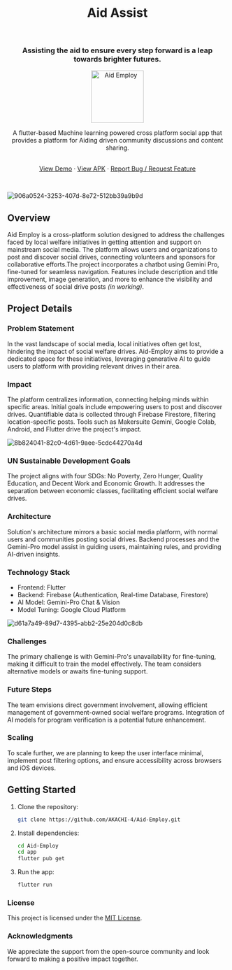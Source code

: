 <h1 align="center">Aid Assist</h1> <br>
<h3 align="center"> Assisting the aid to ensure every step forward is a leap towards brighter futures. </h3>
<p align="center">
  <a href="https://github.com/AKACHI-4/Aid-Employ/releases">
    <img wwidth="120" height="120" alt="Aid Employ" src="https://github.com/AdarshRawat1/Solution-challenge-Flutter/assets/100958893/064dd7be-022b-4920-9ab2-412f283a1b1e">
  </a>
</p>

<p align="center">
  A flutter-based Machine learning powered cross platform social app that provides a platform for Aiding driven community discussions and content sharing. 
</p>

 <p align="center">
    <br />
    <a href="https://drive.google.com/file/d/1Ljn3FPYshn7CR5IN_f8OcxU-pO9WF7yq/view?usp=sharing">View Demo</a>
    ·
   <a href="./Aid-Employ-MVP.apk">View APK</a>
    ·
    <a href="https://github.com/AKACHI-4/Aid-Employ/issues">Report Bug / Request Feature</a>
  </p>

<br>

![906a0524-3253-407d-8e72-512bb39a9b9d](https://github.com/AKACHI-4/Aid-Employ/assets/99159580/531b33d4-b0fd-4f86-bd88-d7885288e5b4)

## Overview
Aid Employ is a cross-platform solution designed to address the challenges faced by local welfare initiatives in getting attention and support on mainstream social media. The platform allows users and organizations to post and discover social drives, connecting volunteers and sponsors for collaborative efforts.The project incorporates a chatbot using Gemini Pro, fine-tuned for seamless navigation. Features include description and title improvement, image generation, and more to enhance the visibility and effectiveness of social drive posts _(in working)_.

## Project Details

### Problem Statement
In the vast landscape of social media, local initiatives often get lost, hindering the impact of social welfare drives. Aid-Employ aims to provide a dedicated space for these initiatives, leveraging generative AI to guide users to platform with providing relevant drives in their area.

### Impact
The platform centralizes information, connecting helping minds within specific areas. Initial goals include empowering users to post and discover drives. Quantifiable data is collected through Firebase Firestore, filtering location-specific posts. Tools such as Makersuite Gemini, Google Colab, Android, and Flutter drive the project's impact.

![8b824041-82c0-4d61-9aee-5cdc44270a4d](https://github.com/AKACHI-4/Aid-Employ/assets/99159580/4c4ee604-0c73-42db-b0ef-5ceaffdc592b)

### UN Sustainable Development Goals
The project aligns with four SDGs: No Poverty, Zero Hunger, Quality Education, and Decent Work and Economic Growth. It addresses the separation between economic classes, facilitating efficient social welfare drives.

### Architecture
Solution's architecture mirrors a basic social media platform, with normal users and communities posting social drives. Backend processes and the Gemini-Pro model assist in guiding users, maintaining rules, and providing AI-driven insights.

### Technology Stack
- Frontend: Flutter
- Backend: Firebase (Authentication, Real-time Database, Firestore)
- AI Model: Gemini-Pro Chat & Vision
- Model Tuning: Google Cloud Platform

![d61a7a49-89d7-4395-abb2-25e204d0c8db](https://github.com/AKACHI-4/Aid-Employ/assets/99159580/9b1c4640-b104-4ba1-8e9a-6b7564ceba70)

### Challenges
The primary challenge is with Gemini-Pro's unavailability for fine-tuning, making it difficult to train the model effectively. The team considers alternative models or awaits fine-tuning support.

### Future Steps
The team envisions direct government involvement, allowing efficient management of government-owned social welfare programs. Integration of AI models for program verification is a potential future enhancement.

### Scaling
To scale further, we are planning to keep the user interface minimal, implement post filtering options, and ensure accessibility across browsers and iOS devices.

## Getting Started

1. Clone the repository:
   ```bash
   git clone https://github.com/AKACHI-4/Aid-Employ.git
   ```
2. Install dependencies:
   ```bash
   cd Aid-Employ
   cd app
   flutter pub get
   ```
3. Run the app:
   ```bash
   flutter run
   ```
### License
This project is licensed under the [MIT License](./LICENSE).

### Acknowledgments
We appreciate the support from the open-source community and look forward to making a positive impact together.
